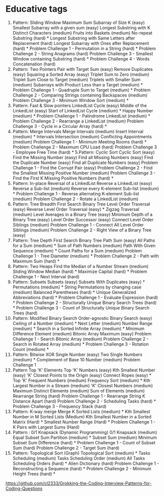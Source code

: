 # Educative tags 

1. Pattern: Sliding Window
Maximum Sum Subarray of Size K (easy)
Smallest Subarray with a given sum (easy)
Longest Substring with K Distinct Characters (medium)
Fruits into Baskets (medium)
No-repeat Substring (hard) *
Longest Substring with Same Letters after Replacement (hard)
Longest Subarray with Ones after Replacement (hard) *
Problem Challenge 1 - Permutation in a String (hard) *
Problem Challenge 2 - String Anagrams (hard)
Problem Challenge 3 - Smallest Window containing Substring (hard) *
Problem Challenge 4 - Words Concatenation (hard)
2. Pattern: Two Pointers
Pair with Target Sum (easy)
Remove Duplicates (easy)
Squaring a Sorted Array (easy)
Triplet Sum to Zero (medium)
Triplet Sum Close to Target (medium)
Triplets with Smaller Sum (medium)
Subarrays with Product Less than a Target (medium) *
Problem Challenge 1 - Quadruple Sum to Target (medium) *
Problem Challenge 2 - Comparing Strings containing Backspaces (medium)
Problem Challenge 3 - Minimum Window Sort (medium) *
3. Pattern: Fast & Slow pointers
LinkedList Cycle (easy)
Middle of the LinkedList (easy)
Start of LinkedList Cycle (medium) *
Happy Number (medium) *
Problem Challenge 1 - Palindrome LinkedList (medium) *
Problem Challenge 2 - Rearrange a LinkedList (medium)
Problem Challenge 3 - Cycle in a Circular Array (hard) *
4. Pattern: Merge Intervals
Merge Intervals (medium)
Insert Interval (medium) *
Intervals Intersection (medium)
Conflicting Appointments (medium)
Problem Challenge 1 - Minimum Meeting Rooms (hard) *
Problem Challenge 2 - Maximum CPU Load (hard)
Problem Challenge 3 - Employee Free Time (hard) *
5.Pattern: Cyclic Sort
Cyclic Sort (easy)
Find the Missing Number (easy)
Find all Missing Numbers (easy)
Find the Duplicate Number (easy)
Find all Duplicate Numbers (easy)
Problem Challenge 1 - Find the Corrupt Pair (easy)
Problem Challenge 2 - Find the Smallest Missing Positive Number (medium)
Problem Challenge 3 - Find the First K Missing Positive Numbers (hard) *
6. Pattern: In-place Reversal of a LinkedList
Reverse a LinkedList (easy)
Reverse a Sub-list (medium)
Reverse every K-element Sub-list (medium) *
Problem Challenge 1 - Reverse alternating K-element Sub-list (medium)
Problem Challenge 2 - Rotate a LinkedList (medium)
7. Pattern: Tree Breadth First Search
Binary Tree Level Order Traversal (easy)
Reverse Level Order Traversal (easy) *
Zigzag Traversal (medium)
Level Averages in a Binary Tree (easy)
Minimum Depth of a Binary Tree (easy)
Level Order Successor (easy)
Connect Level Order Siblings (medium)
Problem Challenge 1 - Connect All Level Order Siblings (medium)
Problem Challenge 2 - Right View of a Binary Tree (easy)
8. Pattern: Tree Depth First Search
Binary Tree Path Sum (easy)
All Paths for a Sum (medium) *
Sum of Path Numbers (medium)
Path With Given Sequence (medium) *
Count Paths for a Sum (medium)
Problem Challenge 1 - Tree Diameter (medium) *
Problem Challenge 2 - Path with Maximum Sum (hard) *
9. Pattern: Two Heaps
Find the Median of a Number Stream (medium)
Sliding Window Median (hard) *
Maximize Capital (hard) *
Problem Challenge 1 - Next Interval (hard)
10. Pattern: Subsets
Subsets (easy)
Subsets With Duplicates (easy) *
Permutations (medium) *
String Permutations by changing case (medium)
Balanced Parentheses (hard) *
Unique Generalized Abbreviations (hard) *
Problem Challenge 1 - Evaluate Expression (hard) *
Problem Challenge 2 - Structurally Unique Binary Search Trees (hard) *
Problem Challenge 3 - Count of Structurally Unique Binary Search Trees (hard)
11. Pattern: Modified Binary Search
Order-agnostic Binary Search (easy)
Ceiling of a Number (medium) *
Next Letter (medium)
Number Range (medium) *
Search in a Sorted Infinite Array (medium) *
Minimum Difference Element (medium)
Bitonic Array Maximum (easy)
Problem Challenge 1 - Search Bitonic Array (medium)
Problem Challenge 2 - Search in Rotated Array (medium) *
Problem Challenge 3 - Rotation Count (medium) *
12. Pattern: Bitwise XOR
Single Number (easy)
Two Single Numbers (medium) *
Complement of Base 10 Number (medium)
Problem Challenge 1
13. Pattern Top 'K' Elements
Top 'K' Numbers (easy)
Kth Smallest Number (easy)
'K' Closest Points to the Origin (easy)
Connect Ropes (easy) *
Top 'K' Frequent Numbers (medium)
Frequency Sort (medium) *
Kth Largest Number in a Stream (medium)
'K' Closest Numbers (medium)
Maximum Distinct Elements (medium)
Sum of Elements (medium)
Rearrange String (hard)
Problem Challenge 1 - Rearrange String K Distance Apart (hard)
Problem Challenge 2 - Scheduling Tasks (hard) *
Problem Challenge 3 - Frequency Stack (hard)
14. Pattern: K-way merge
Merge K Sorted Lists (medium) *
Kth Smallest Number in M Sorted Lists (Medium)
Kth Smallest Number in a Sorted Matrix (Hard) *
Smallest Number Range (Hard) *
Problem Challenge 1 - K Pairs with Largest Sums (Hard)
15. Pattern : 0/1 Knapsack (Dynamic Programming)
0/1 Knapsack (medium)
Equal Subset Sum Partition (medium) *
Subset Sum (medium)
Minimum Subset Sum Difference (hard) *
Problem Challenge 1 - Count of Subset Sum (hard)
Problem Challenge 2 - Target Sum (hard)
16. Pattern: Topological Sort (Graph)
Topological Sort (medium) *
Tasks Scheduling (medium)
Tasks Scheduling Order (medium)
All Tasks Scheduling Orders (hard) *
Alien Dictionary (hard)
Problem Challenge 1 - Reconstructing a Sequence (hard) *
Problem Challenge 2 - Minimum Height Trees (hard) *

https://github.com/cl2333/Grokking-the-Coding-Interview-Patterns-for-Coding-Questions
